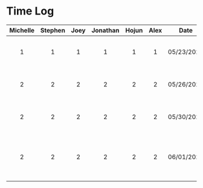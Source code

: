 # Time Log
|Michelle|Stephen|Joey |Jonathan|Hojun|Alex |Date |Task|
|:------:|:-----:|:---:|:------:|:---:|:---:|:---:|:---|
|1       |1      |1    |1       |1    |1    |05/23/2023|Meeting to discuss project ideas|
|2       |2      |2    |2       |2    |2    |05/26/2023|Worked on project proposal presentation|
|2       |2      |2    |2       |2    |2    |05/30/2023|Meeting to discuss new project ideas|
|2       |2      |2    |2       |2    |2    |06/01/2023|Worked on project proposal document and mockups|
